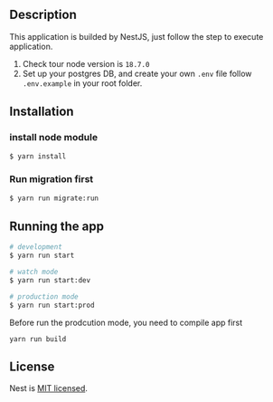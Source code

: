 ## Description

This application is builded by NestJS, just follow the step to execute application.

1. Check tour node version is `18.7.0`
2. Set up your postgres DB, and create your own `.env` file follow `.env.example` in your root folder.





## Installation

### install node module
```bash
$ yarn install
```

### Run migration first

```bash
$ yarn run migrate:run
```




## Running the app

```bash
# development
$ yarn run start

# watch mode
$ yarn run start:dev

# production mode
$ yarn run start:prod
```

Before run the prodcution mode, you need to compile app first

```
yarn run build
```



## License

Nest is [MIT licensed](LICENSE).
